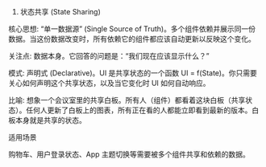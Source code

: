 1. 状态共享 (State Sharing)

核心思想: “单一数据源” (Single Source of Truth)。多个组件依赖并展示同一份数据。当这份数据改变时，所有依赖它的组件都应该自动更新以反映这个变化。

关注点: 数据本身。它回答的问题是：“我们现在应该显示什么？”

模式: 声明式 (Declarative)。UI 是共享状态的一个函数 UI = f(State)。你只需要关心如何声明这个共享状态，以及当它变化时 UI 如何自动响应。

比喻: 想象一个会议室里的共享白板。所有人（组件）都看着这块白板（共享状态）。任何人更新了白板上的图表，所有正在看的人都能立即看到最新的版本。白板本身就是共享的状态。

适用场景

购物车、用户登录状态、App 主题切换等需要被多个组件共享和依赖的数据。
